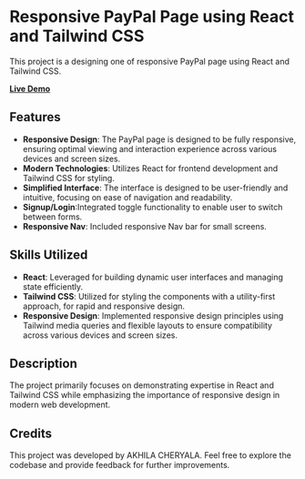 # Responsive PayPal Page using React and Tailwind CSS

This project is a  designing one of  responsive PayPal page  using React and Tailwind CSS. 

**[Live Demo](https://paypalpage.netlify.app/)**

## Features

- **Responsive Design**: The PayPal page is designed to be fully responsive, ensuring optimal viewing and interaction experience across various devices and screen sizes.
- **Modern Technologies**: Utilizes React for frontend development and Tailwind CSS for styling.
- **Simplified Interface**: The interface is designed to be user-friendly and intuitive, focusing on ease of navigation and readability.
- **Signup/Login**:Integrated toggle functionality to enable user to switch between forms.
- **Responsive Nav**: Included responsive Nav bar for small screens.
## Skills Utilized

- **React**: Leveraged for building dynamic user interfaces and managing state efficiently.
- **Tailwind CSS**: Utilized for styling the components with a utility-first approach, for rapid and responsive design.
- **Responsive Design**: Implemented responsive design principles using Tailwind media queries and flexible layouts to ensure compatibility across various devices and screen sizes.

## Description

The project primarily focuses on demonstrating expertise in React and Tailwind CSS while emphasizing the importance of responsive design in modern web development. 

## Credits

This project was developed by AKHILA CHERYALA. Feel free to explore the codebase and provide feedback for further improvements.

